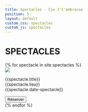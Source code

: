```yaml
---
title: Spectacles - Cie J't'embrasse
position: 5
layout: default
custom_css: spectacles
custom_js: spectacles
---
```


<div id="titre">
  <h1>SPECTACLES</h1>
</div>
<div id="spectacles">
  <div id="contenu">
    <section class="splide" aria-label="Les spectacles">
      <div class="splide__track">
        <div class="splide__list">
          {% for spectacle in site.spectacles %}
          <div class="une-carte splide__slide">
            <div class="photo-spectacles">
              <a href="{{ spectacle.url }}"
                ><img src="{{ spectacle.image }}"
              /></a>
            </div>
            <div class="texte-spectacles">
              <p>
                <span class="gras">{{spectacle.title}}</span> <br />
                {{spectacle.lieu}} <br />
                {{spectacle.date-spectacle}}
              </p>
            </div>
            <div class="container-btn-reserver">
              <a href="{{ spectacle.lien-reservation }}"
                ><button class="btn-reserver"><span>Réserver</span></button></a
              >
            </div>
          </div>
          {% endfor %}
        </div>
      </div>
    </section>
  </div>
</div>
